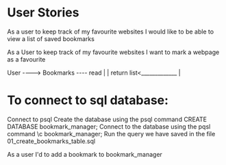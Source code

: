 User Stories
============

As a user
to keep track of my favourite websites
I would like to be able to view a list of saved bookmarks

As a User
to keep track of my favourite websites
I want to mark a webpage as a favourite

User ---->  Bookmarks ----
      read                |
                          |
return list<_____________ |



To connect to sql database:
===========================
Connect to psql
Create the database using the psql command CREATE DATABASE bookmark_manager;
Connect to the database using the pqsl command \c bookmark_manager;
Run the query we have saved in the file 01_create_bookmarks_table.sql


As a user I'd to add a bookmark to bookmark_manager

